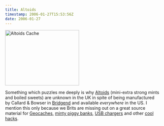 ```yaml
---
title: Altoids
timestamp: 2006-01-27T15:53:56Z
date: 2006-01-27
---
```


<a href="http://www.flickr.com/photos/psd/48083484/" title="Photo Sharing"><img src="http://static.flickr.com/33/48083484_97945277a5_m.jpg" width="240" height="180" alt="Altoids Cache" /></a>
<p>Something which puzzles me deeply is why <a href="http://en.wikipedia.org/wiki/Altoids">Altoids</a> (mini-extra strong mints and boiled sweets) are unknown in the UK in spite of being manufactured by Callard &amp; Bowser in <a href="http://en.wikipedia.org/wiki/Bridgend">Bridgend</a> and available <em>everywhere</em> in the US. I mention this only because we Brits are missing out on a great source material for <a href="http://www.flickr.com/photos/psd/48083484/" title="Photo Sharing">Geocaches</a>,  <a href="http://norman.walsh.name/2004/02/22/mostlyMinty">minty piggy banks</a>, <a href="http://www.flickr.com/photos/since1968/73032666/in/pool-altoids/">USB chargers</a> and other <a href="http://www.altoids.com/tin-million-uses.do?area=tin">cool hacks</a>.</p>